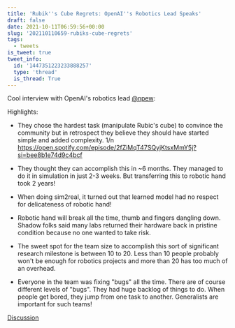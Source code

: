 ```yaml
---
title: 'Rubik''s Cube Regrets: OpenAI''s Robotics Lead Speaks'
draft: false
date: 2021-10-11T06:59:56+00:00
slug: '202110110659-rubiks-cube-regrets'
tags:
  - tweets
is_tweet: true
tweet_info:
  id: '1447351223233888257'
  type: 'thread'
  is_thread: True
---
```




Cool interview with OpenAI's robotics lead [@npew](https://x.com/npew):

Highlights:

* They chose the hardest task (manipulate Rubic's cube) to convince the community but in retrospect they believe they should have started simple and added complexity. 1/n
<https://open.spotify.com/episode/2fZiMqT47SQyjKtsxMmY5j?si=bee8b1e74d9c4bcf>

* They thought they can accomplish this in ~6 months. They managed to do it in simulation in just 2-3 weeks. But transferring this to robotic hand took 2 years!

* When doing sim2real, it turned out that learned model had no respect for delicateness of robotic hand!

* Robotic hand will break all the time, thumb and fingers dangling down. Shadow folks said many labs returned their hardware back in pristine condition because no one wanted to take risk.

* The sweet spot for the team size to accomplish this sort of significant research milestone is between 10 to 20. Less than 10 people probably won't be enough for robotics projects and more than 20 has too much of an overhead.

* Everyone in the team was fixing "bugs" all the time. There are of course different levels of "bugs". They had huge backlog of things to do. When people get bored, they jump from one task to another. Generalists are important for such teams!

[Discussion](https://x.com/sytelus/status/1447351223233888257)
